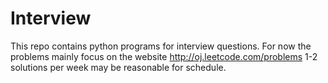 Interview
=========

This repo contains python programs for interview questions.
For now the problems mainly focus on the website http://oj.leetcode.com/problems
1-2 solutions per week may be reasonable for schedule.
